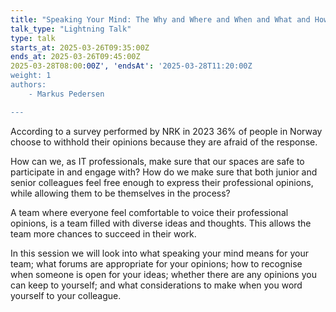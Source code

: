 ```yaml
---
title: "Speaking Your Mind: The Why and Where and When and What and How"
talk_type: "Lightning Talk"
type: talk
starts_at: 2025-03-26T09:35:00Z
ends_at: 2025-03-26T09:45:00Z
2025-03-28T08:00:00Z', 'endsAt': '2025-03-28T11:20:00Z
weight: 1
authors:
    - Markus Pedersen

---
```

According to a survey performed by NRK in 2023 36% of people in Norway choose to withhold their opinions because they are afraid of the response.

How can we, as IT professionals, make sure that our spaces are safe to participate in and engage with? How do we make sure that both junior and senior colleagues feel free enough to express their professional opinions, while allowing them to be themselves in the process?

A team where everyone feel comfortable to voice their professional opinions, is a team filled with diverse ideas and thoughts. This allows the team more chances to succeed in their work.

In this session we will look into what speaking your mind means for your team; what forums are appropriate for your opinions; how to recognise when someone is open for your ideas; whether there are any opinions you can keep to yourself; and what considerations to make when you word yourself to your colleague.
